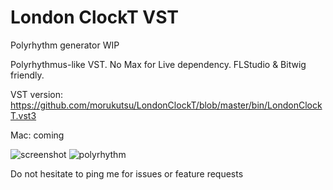 # London ClockT VST
Polyrhythm generator WIP

Polyrhythmus-like VST. No Max for Live dependency. FLStudio & Bitwig friendly.

VST version: https://github.com/morukutsu/LondonClockT/blob/master/bin/LondonClockT.vst3

Mac: coming

![screenshot](https://github.com/morukutsu/LondonClockT/raw/master/doc/lct1.png)
![polyrhythm](https://github.com/morukutsu/LondonClockT/raw/master/doc/lct2.png)

Do not hesitate to ping me for issues or feature requests

